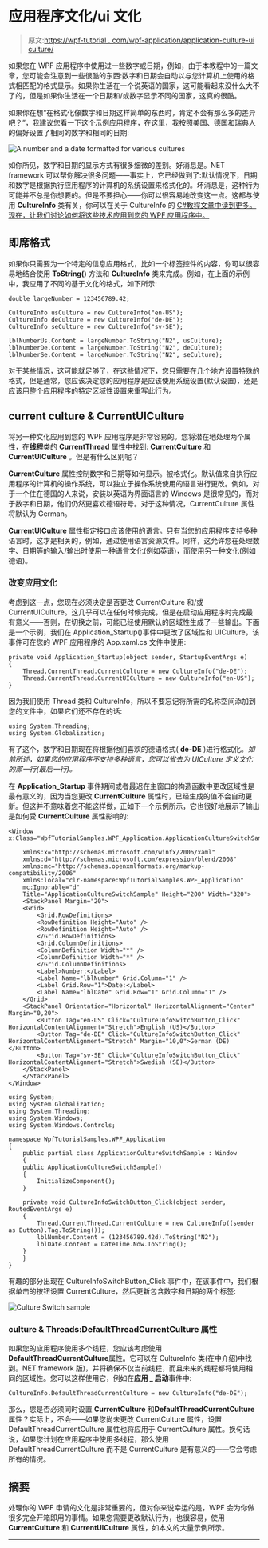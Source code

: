 # 应用程序文化/ui 文化

> 原文:[https://wpf-tutorial . com/wpf-application/application-culture-ui culture/](https://wpf-tutorial.com/wpf-application/application-culture-uiculture/)

如果您在 WPF 应用程序中使用过一些数字或日期，例如，由于本教程中的一篇文章，您可能会注意到一些很酷的东西:数字和日期会自动以与您计算机上使用的格式相匹配的格式显示。如果你生活在一个说英语的国家，这可能看起来没什么大不了的，但是如果你生活在一个日期和/或数字显示不同的国家，这真的很酷。

如果你在想“在格式化像数字和日期这样简单的东西时，肯定不会有那么多的差异吧？”，我建议您看一下这个示例应用程序，在这里，我按照美国、德国和瑞典人的偏好设置了相同的数字和相同的日期:

![](../Images/0d403e73be24bf590b2faf2c7cfed72d.png "A number and a date formatted for various cultures")

如你所见，数字和日期的显示方式有很多细微的差别。好消息是。NET framework 可以帮你解决很多问题——事实上，它已经做到了:默认情况下，日期和数字是根据执行应用程序的计算机的系统设置来格式化的。坏消息是，这种行为可能并不总是你想要的。但是不要担心——你可以很容易地改变这一点。这都与使用 **CultureInfo** 类有关，你可以在关于 CultureInfo 的 [C#教程文章中读到更多。现在，让我们讨论如何将这些技术应用到您的 WPF 应用程序中。](https://csharp.net-tutorials.com/working-with-culture-and-regions/the-cultureinfo-class/)

## 即席格式

如果你只需要为一个特定的信息应用格式，比如一个标签控件的内容，你可以很容易地结合使用 **ToString()** 方法和 **CultureInfo** 类来完成。例如，在上面的示例中，我应用了不同的基于文化的格式，如下所示:

<input type="hidden" name="IL_IN_ARTICLE">

```
double largeNumber = 123456789.42;

CultureInfo usCulture = new CultureInfo("en-US");
CultureInfo deCulture = new CultureInfo("de-DE");
CultureInfo seCulture = new CultureInfo("sv-SE");

lblNumberUs.Content = largeNumber.ToString("N2", usCulture);
lblNumberDe.Content = largeNumber.ToString("N2", deCulture);
lblNumberSe.Content = largeNumber.ToString("N2", seCulture);
```

对于某些情况，这可能就足够了，在这些情况下，您只需要在几个地方设置特殊的格式，但是通常，您应该决定您的应用程序是应该使用系统设置(默认设置)，还是应该用整个应用程序的特定区域性设置来重写此行为。

## current culture & CurrentUICulture

将另一种文化应用到您的 WPF 应用程序是非常容易的。您将潜在地处理两个属性，在**线程**类的 **CurrentThread** 属性中找到: **CurrentCulture** 和 **CurrentUICulture** 。但是有什么区别呢？

**CurrentCulture** 属性控制数字和日期等如何显示。被格式化。默认值来自执行应用程序的计算机的操作系统，可以独立于操作系统使用的语言进行更改。例如，对于一个住在德国的人来说，安装以英语为界面语言的 Windows 是很常见的，而对于数字和日期，他们仍然更喜欢德语符号。对于这种情况，CurrentCulture 属性将默认为 German。

**CurrentUICulture** 属性指定接口应该使用的语言。只有当您的应用程序支持多种语言时，这才是相关的，例如，通过使用语言资源文件。同样，这允许您在处理数字、日期等的输入/输出时使用一种语言文化(例如英语)，而使用另一种文化(例如德语)。

### 改变应用文化

考虑到这一点，您现在必须决定是否更改 CurrentCulture 和/或 CurrentUICulture。这几乎可以在任何时候完成，但是在启动应用程序时完成最有意义——否则，在切换之前，可能已经使用默认的区域性生成了一些输出。下面是一个示例，我们在 Application_Startup()事件中更改了区域性和 UICulture，该事件可在您的 WPF 应用程序的 App.xaml.cs 文件中使用:

```
private void Application_Startup(object sender, StartupEventArgs e)
{
    Thread.CurrentThread.CurrentCulture = new CultureInfo("de-DE");
    Thread.CurrentThread.CurrentUICulture = new CultureInfo("en-US");
}
```

因为我们使用 Thread 类和 CultureInfo，所以不要忘记将所需的名称空间添加到您的文件中，如果它们还不存在的话:

```
using System.Threading;
using System.Globalization;
```

有了这个，数字和日期现在将根据他们喜欢的德语格式( **de-DE** )进行格式化。*如前所述，如果您的应用程序不支持多种语言，您可以省去为 UICulture 定义文化的那一行(最后一行)。*

在 **Application_Startup** 事件期间或者最迟在主窗口的构造函数中更改区域性是最有意义的，因为当您更改 **CurrentCulture** 属性时，已经生成的值不会自动更新。但这并不意味着您不能这样做，正如下一个示例所示，它也很好地展示了输出是如何受 **CurrentCulture** 属性影响的:

```
<Window x:Class="WpfTutorialSamples.WPF_Application.ApplicationCultureSwitchSample"

    xmlns:x="http://schemas.microsoft.com/winfx/2006/xaml"
    xmlns:d="http://schemas.microsoft.com/expression/blend/2008"
    xmlns:mc="http://schemas.openxmlformats.org/markup-compatibility/2006"
    xmlns:local="clr-namespace:WpfTutorialSamples.WPF_Application"
    mc:Ignorable="d"
    Title="ApplicationCultureSwitchSample" Height="200" Width="320">
    <StackPanel Margin="20">
    <Grid>
        <Grid.RowDefinitions>
        <RowDefinition Height="Auto" />
        <RowDefinition Height="Auto" />
        </Grid.RowDefinitions>
        <Grid.ColumnDefinitions>
        <ColumnDefinition Width="*" />
        <ColumnDefinition Width="*" />
        </Grid.ColumnDefinitions>
        <Label>Number:</Label>
        <Label Name="lblNumber" Grid.Column="1" />
        <Label Grid.Row="1">Date:</Label>
        <Label Name="lblDate" Grid.Row="1" Grid.Column="1" />
    </Grid>
    <StackPanel Orientation="Horizontal" HorizontalAlignment="Center" Margin="0,20">
        <Button Tag="en-US" Click="CultureInfoSwitchButton_Click" HorizontalContentAlignment="Stretch">English (US)</Button>
        <Button Tag="de-DE" Click="CultureInfoSwitchButton_Click" HorizontalContentAlignment="Stretch" Margin="10,0">German (DE)</Button>
        <Button Tag="sv-SE" Click="CultureInfoSwitchButton_Click" HorizontalContentAlignment="Stretch">Swedish (SE)</Button>
    </StackPanel>
    </StackPanel>
</Window>
```

```
using System;  
using System.Globalization;  
using System.Threading;  
using System.Windows;  
using System.Windows.Controls;  

namespace WpfTutorialSamples.WPF_Application  
{  
    public partial class ApplicationCultureSwitchSample : Window  
    {  
    public ApplicationCultureSwitchSample()  
    {  
        InitializeComponent();          
    }  

    private void CultureInfoSwitchButton_Click(object sender, RoutedEventArgs e)  
    {  
        Thread.CurrentThread.CurrentCulture = new CultureInfo((sender as Button).Tag.ToString());          
        lblNumber.Content = (123456789.42d).ToString("N2");  
        lblDate.Content = DateTime.Now.ToString();  
    }  
    }  
}
```

有趣的部分出现在 CultureInfoSwitchButton_Click 事件中，在该事件中，我们根据单击的按钮设置 CurrentCulture，然后更新包含数字和日期的两个标签:

![](../Images/62e639b4f052614c3926442033c4beaf.png "Culture Switch sample")

### culture & Threads:DefaultThreadCurrentCulture 属性

如果您的应用程序使用多个线程，您应该考虑使用**DefaultThreadCurrentCulture**属性。它可以在 CultureInfo 类(在中介绍)中找到。NET framework 版)，并将确保不仅当前线程，而且未来的线程都将使用相同的区域性。您可以这样使用它，例如在**应用 _ 启动**事件中:

```
CultureInfo.DefaultThreadCurrentCulture = new CultureInfo("de-DE");
```

那么，您是否必须同时设置 **CurrentCulture** 和**DefaultThreadCurrentCulture**属性？实际上，不会——如果您尚未更改 CurrentCulture 属性，设置 DefaultThreadCurrentCulture 属性也将应用于 CurrentCulture 属性。换句话说，如果您计划在应用程序中使用多线程，那么使用 DefaultThreadCurrentCulture 而不是 CurrentCulture 是有意义的——它会考虑所有的情况。

## 摘要

处理你的 WPF 申请的文化是非常重要的，但对你来说幸运的是，WPF 会为你做很多完全开箱即用的事情。如果您需要更改默认行为，也很容易，使用 **CurrentCulture** 和 **CurrentUICulture** 属性，如本文的大量示例所示。

* * *
